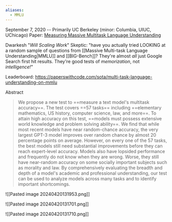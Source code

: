 ```yaml
---
aliases:
  - MMLU
---
```

September 7, 2020 -- Primarily UC Berkeley (minor: Columbia, UIUC, UChicago)
Paper: [Measuring Massive Multitask Language Understanding](https://arxiv.org/abs/2009.03300)

Dwarkesh "*Will Scaling Work*" Skeptic: "have you actually tried LOOKING at a random sample of questions from [[Massive Multi-task Language Understanding|MMLU]] and [[BIG-Bench]]? They're almost *all* just Google Search first hit results. They're good tests of *memorization*, not *intelligence!*"

Leaderboard: https://paperswithcode.com/sota/multi-task-language-understanding-on-mmlu

Abstract
> We propose a new test to ==measure a text model's multitask accuracy==. The test covers ==57 tasks== including ==elementary mathematics, US history, computer science, law, and more==. To attain high accuracy on this test, ==models must possess extensive world knowledge and problem solving ability==. We find that while most recent models have near random-chance accuracy, the very largest GPT-3 model improves over random chance by almost 20 percentage points on average. However, on every one of the 57 tasks, the best models still need substantial improvements before they can reach expert-level accuracy. Models also have lopsided performance and frequently do not know when they are wrong. Worse, they still have near-random accuracy on some socially important subjects such as morality and law. By comprehensively evaluating the breadth and depth of a model's academic and professional understanding, our test can be used to analyze models across many tasks and to identify important shortcomings.

![[Pasted image 20240420131953.png]]

![[Pasted image 20240420131701.png]]

![[Pasted image 20240420131710.png]]